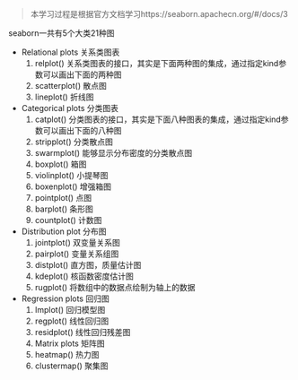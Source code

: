 > 本学习过程是根据官方文档学习https://seaborn.apachecn.org/#/docs/3

seaborn一共有5个大类21种图

- Relational plots 关系类图表 
    1. relplot() 关系类图表的接口，其实是下面两种图的集成，通过指定kind参数可以画出下面的两种图
    2. scatterplot() 散点图
    3. lineplot() 折线图
- Categorical plots 分类图表 
    1. catplot() 分类图表的接口，其实是下面八种图表的集成，通过指定kind参数可以画出下面的八种图
    2. stripplot() 分类散点图
    3. swarmplot() 能够显示分布密度的分类散点图
    4. boxplot() 箱图
    5. violinplot() 小提琴图
    6. boxenplot() 增强箱图
    7. pointplot() 点图
    8. barplot() 条形图
    9. countplot() 计数图
- Distribution plot 分布图 
    1. jointplot() 双变量关系图
    2. pairplot() 变量关系组图
    3. distplot() 直方图，质量估计图
    4. kdeplot() 核函数密度估计图
    5. rugplot() 将数组中的数据点绘制为轴上的数据
- Regression plots 回归图 
    1. lmplot() 回归模型图
    2. regplot() 线性回归图
    3. residplot() 线性回归残差图
    4. Matrix plots 矩阵图 
    5. heatmap() 热力图
    6. clustermap() 聚集图